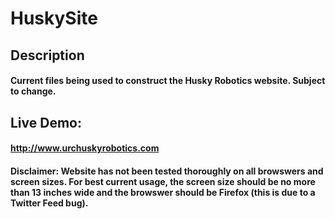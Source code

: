 # HuskySite
## Description
#### Current files being used to construct the Husky Robotics website.  Subject to change.

## Live Demo:
#### http://www.urchuskyrobotics.com
#### Disclaimer: Website has not been tested thoroughly on all browswers and screen sizes. For best current usage, the screen size should be no more than 13 inches wide and the browswer should be Firefox (this is due to a Twitter Feed bug).

